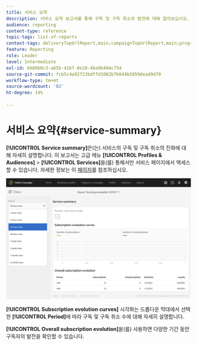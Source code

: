```yaml
---
title: 서비스 요약
description: 서비스 요약 보고서를 통해 구독 및 구독 취소의 발전에 대해 알아보십시오.
audience: reporting
content-type: reference
topic-tags: list-of-reports
context-tags: deliveryTopUrlReport,main;campaignTopUrlReport,main;programTopUrlReport,main
feature: Reporting
role: Leader
level: Intermediate
exl-id: b680b0c3-a65b-416f-8e28-46a9b494c754
source-git-commit: fcb5c4a92f23bdffd1082b7b044b5859dead9d70
workflow-type: tm+mt
source-wordcount: '82'
ht-degree: 14%

---
```


# 서비스 요약{#service-summary}

**[!UICONTROL Service summary]**&#x200B;은(는) 서비스의 구독 및 구독 취소의 진화에 대해 자세히 설명합니다.
이 보고서는 고급 메뉴 **[!UICONTROL Profiles & Audiences]** > **[!UICONTROL Services]**&#x200B;을(를) 통해서만 서비스 페이지에서 액세스할 수 있습니다. 자세한 정보는 이 [페이지](../../audiences/using/monitoring-subscriptions.md#service-reports)를 참조하십시오.

![](assets/service-summary.png)

**[!UICONTROL Subscription evolution curves]** 시각화는 드롭다운 막대에서 선택한 **[!UICONTROL Period]**&#x200B;에 따라 구독 및 구독 취소 수에 대해 자세히 설명합니다.

**[!UICONTROL Overall subscription evolution]**&#x200B;을(를) 사용하면 다양한 기간 동안 구독자의 발전을 확인할 수 있습니다.
